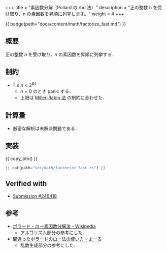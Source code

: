 +++
title = "素因数分解（Pollard の rho 法）"
description = "正の整数 n を受け取り、n の素因数を昇順に列挙します。"
weight = 4
+++

{{ badge(path="docs/content/math/factorize_fast.md") }}

## 概要
正の整数 $n$ を受け取り，$n$ の素因数を昇順に列挙する．

## 制約
- $1 \leq n < 2^{64}$
    - $n = 0$ のとき panic する．
    - 上限は [Miller-Rabin 法](../is-prime-fast) の制約に合わせた．

## 計算量
- 厳密な解析は未解決問題である．

## 実装
{{ copy_btn() }}
```rs
{{ cat(path="src/math/factorize_fast.rs") }}
```

## Verified with
- [Submission #246418](https://judge.yosupo.jp/submission/246418)

## 参考
- [ポラード・ロー素因数分解法 - Wikipedia](https://ja.wikipedia.org/wiki/%E3%83%9D%E3%83%A9%E3%83%BC%E3%83%89%E3%83%BB%E3%83%AD%E3%83%BC%E7%B4%A0%E5%9B%A0%E6%95%B0%E5%88%86%E8%A7%A3%E6%B3%95)
    - アルゴリズム部分の参考にした．
- [間違ったポラードのロー法の使い方 - よーる](https://lpha-z.hatenablog.com/entry/2023/01/15/231500)
    - 乱数生成部分の参考にした．
